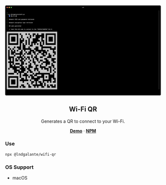 <p align="center">
  <img src="./demo.jpg" >
  <h2 align="center">Wi-Fi QR</h2>
</p>

<p align="center">
  Generates a QR to connect to your Wi-Fi.
</p>

<p align="center">
  <a href="https://youtu.be/TPl5VZrF2Mgs"><strong>Demo</strong></a> ·
  <a href="https://www.npmjs.com/package/@lndgalante/wifi-qr"><strong>NPM</strong></a>
</p>



### Use

```bash
npx @lndgalante/wifi-qr
```

### OS Support

- macOS
